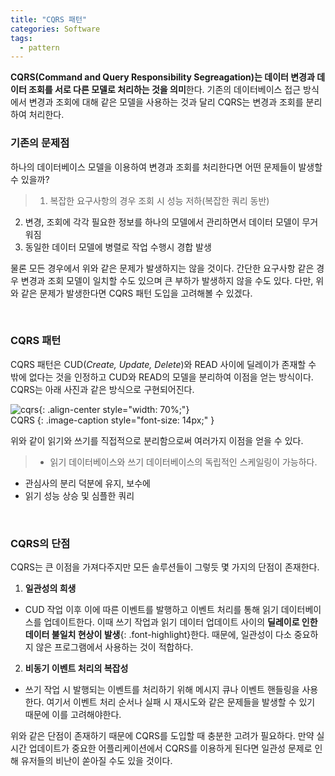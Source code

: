 ```yaml
---  
title: "CQRS 패턴"
categories: Software
tags:
  - pattern
---  
```



**CQRS(Command and Query Responsibility Segreagation)는 데이터 변경과 데이터 조회를 서로 다른 모델로 처리하는 것을 의미**한다. 기존의 데이터베이스 접근 방식에서 변경과 조회에 대해 같은 모델을 사용하는 것과 달리 CQRS는 변경과 조회를 분리하여 처리한다.  

### 기존의 문제점
하나의 데이터베이스 모델을 이용하여 변경과 조회를 처리한다면 어떤 문제들이 발생할 수 있을까?  

> 1. 복잡한 요구사항의 경우 조회 시 성능 저하(복잡한 쿼리 동반)
2. 변경, 조회에 각각 필요한 정보를 하나의 모델에서 관리하면서 데이터 모델이 무거워짐
3. 동일한 데이터 모델에 병렬로 작업 수행시 경합 발생

물론 모든 경우에서 위와 같은 문제가 발생하지는 않을 것이다. 간단한 요구사항 같은 경우 변경과 조회 모델이 일치할 수도 있으며 큰 부하가 발생하지 않을 수도 있다. 다만, 위와 같은 문제가 발생한다면 CQRS 패턴 도입을 고려해볼 수 있겠다.

<br />  

### CQRS 패턴
CQRS 패턴은 CUD(*Create, Update, Delete*)와 READ 사이에 딜레이가 존재할 수 밖에 없다는 것을 인정하고 CUD와 READ의 모델을 분리하여 이점을 얻는 방식이다. CQRS는 아래 사진과 같은 방식으로 구현되어진다.

![cqrs](https://github.com/kids-ground/shout-backend/assets/52196792/626fcee2-f8d6-42a7-a157-b250e73352d2){: .align-center style="width: 70%;"}  
CQRS
{: .image-caption style="font-size: 14px;" }  

위와 같이 읽기와 쓰기를 직접적으로 분리함으로써 여러가지 이점을 얻을 수 있다.
> - 읽기 데이터베이스와 쓰기 데이터베이스의 독립적인 스케일링이 가능하다.
- 관심사의 분리 덕분에 유지, 보수에 
- 읽기 성능 상승 및 심플한 쿼리  

<br />  

### CQRS의 단점
CQRS는 큰 이점을 가져다주지만 모든 솔루션들이 그렇듯 몇 가지의 단점이 존재한다.  

1. **일관성의 희생**  
  - CUD 작업 이후 이에 따른 이벤트를 발행하고 이벤트 처리를 통해 읽기 데이터베이스를 업데이트한다. 이때 쓰기 작업과 읽기 데이터 업데이트 사이의 **딜레이로 인한 데이터 불일치 현상이 발생**{: .font-highlight}한다. 때문에, 일관성이 다소 중요하지 않은 프로그램에서 사용하는 것이 적합하다.  
2. **비동기 이벤트 처리의 복잡성**  
  - 쓰기 작업 시 발행되는 이벤트를 처리하기 위해 메시지 큐나 이벤트 핸들링을 사용한다. 여기서 이벤트 처리 순서나 실패 시 재시도와 같은 문제들을 발생할 수 있기 때문에 이를 고려해야한다.

위와 같은 단점이 존재하기 때문에 CQRS를 도입할 때 충분한 고려가 필요하다. 만약 실시간 업데이트가 중요한 어플리케이션에서 CQRS를 이용하게 된다면 일관성 문제로 인해 유저들의 비난이 쏟아질 수도 있을 것이다.  
